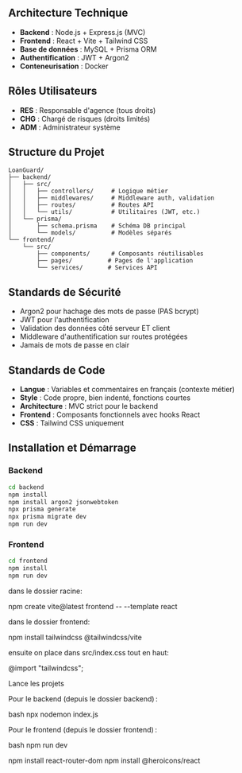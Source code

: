 ##  Architecture Technique
- **Backend** : Node.js + Express.js (MVC)
- **Frontend** : React + Vite + Tailwind CSS
- **Base de données** : MySQL + Prisma ORM
- **Authentification** : JWT + Argon2
- **Conteneurisation** : Docker 

##  Rôles Utilisateurs
- **RES** : Responsable d'agence (tous droits)
- **CHG** : Chargé de risques (droits limités) 
- **ADM** : Administrateur système

##  Structure du Projet
```
LoanGuard/
├── backend/
│   ├── src/
│   │   ├── controllers/     # Logique métier
│   │   ├── middlewares/     # Middleware auth, validation
│   │   ├── routes/          # Routes API
│   │   └── utils/           # Utilitaires (JWT, etc.)
│   └── prisma/
│       ├── schema.prisma    # Schéma DB principal
│       └── models/          # Modèles séparés
└── frontend/
    └── src/
        ├── components/      # Composants réutilisables
        ├── pages/          # Pages de l'application
        └── services/       # Services API
```

##  Standards de Sécurité
-  Argon2 pour hachage des mots de passe (PAS bcrypt)
-  JWT pour l'authentification
-  Validation des données côté serveur ET client
-  Middleware d'authentification sur routes protégées
-  Jamais de mots de passe en clair

##  Standards de Code
- **Langue** : Variables et commentaires en français (contexte métier)
- **Style** : Code propre, bien indenté, fonctions courtes
- **Architecture** : MVC strict pour le backend
- **Frontend** : Composants fonctionnels avec hooks React
- **CSS** : Tailwind CSS uniquement

##  Installation et Démarrage

### Backend
```bash
cd backend
npm install
npm install argon2 jsonwebtoken
npx prisma generate
npx prisma migrate dev
npm run dev
```

### Frontend  
```bash
cd frontend
npm install
npm run dev
```

dans le dossier racine: 

npm create vite@latest frontend -- --template react

dans le dossier frontend:

npm install tailwindcss @tailwindcss/vite

ensuite on place dans src/index.css tout en haut:

@import "tailwindcss";

Lance les projets

Pour le backend (depuis le dossier backend) :

bash
npx nodemon index.js

Pour le frontend (depuis le dossier frontend) :

bash
npm run dev

npm install react-router-dom
npm install @heroicons/react
